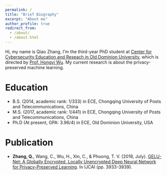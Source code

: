 ```yaml
---
permalink: /
title: "Brief Biography"
excerpt: "About me"
author_profile: true
redirect_from: 
  - /about/
  - /about.html
---
```


Hi, my name is Qiao Zhang, I'm the third-year PhD student at [Center for Cybersecurity Education and Reseach in Old Dominion University](https://www.odu.edu/ccser), which is directed by [Prof. Hongyi Wu](https://www.lions.odu.edu/~h1wu/). My current research is about the privacy-preserved machine learning.

Education
======
* B.S. (2014, academic rank: 1/333) in ECE, Chongqing University of Posts and Telecommunications, China
* M.S. (2017, academic rank: 1/441) in ECE, Chongqing University of Posts and Telecommunications, China
* Ph.D (At present, GPA: 3.96/4) in ECE, Old Dominion University, USA

Publication
======
* **Zhang, Q.**, Wang, C., Wu, H., Xin, C., & Phuong, T. V. (2018, July). [GELU-Net: A Globally Encrypted, Locally Unencrypted Deep Neural Network for Privacy-Preserved Learning](https://www.ijcai.org/proceedings/2018/0547.pdf). In IJCAI (pp. 3933-3939).
